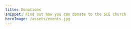 ```yaml
---
title: Donations
snippet: Find out how you can donate to the SCE church
heroImage: /assets/events.jpg
---
```

